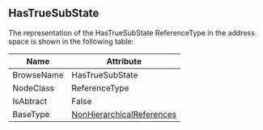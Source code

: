 <!-- objecttype -->
## HasTrueSubState
  
The representation of the HasTrueSubState ReferenceType in the address space is shown in the following table:  

|Name|Attribute|
|---|---|
|BrowseName|HasTrueSubState|
|NodeClass|ReferenceType|
|IsAbtract|False|
|BaseType|[NonHierarchicalReferences](../../../Part3/ReferenceTypes/NonHierarchicalReferences/readme.md)|

